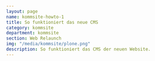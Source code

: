 ```yaml
---
layout: page
name: kommsite-howto-1
title: So funktioniert das neue CMS
category: kommsite
department: kommsite
section: Web Relaunch
img: "/media/kommsite/plone.png"
description: So funktioniert das CMS der neuen Website. 
---
```


